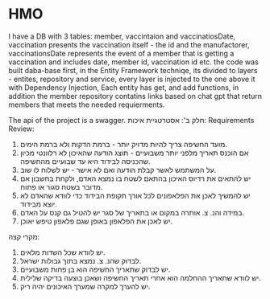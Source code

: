 # HMO
I have a DB with 3 tables: member, vaccintaion and vaccinatiosDate,
vaccination presents the vaccination itself - the id and the manufactorer,
vaccinationsDate represents the event of a member that is getting a vaccination and includes date, member id, vaccination id etc.
the code was built daba-base first, in the Entity Framework techniqe, its divided to layers - entites, repository and service,
every layer is injected to the one above it with Dependency Injection,
Each entity has get, and add functions,
in addition the member repository contatins links based on chat gpt that return members that meets the needed requierments. 

The api of the project is a swagger. 
חלק ב':
אסטרטגיית איכות: 
                                                                                                                                                        Requirements Review:
1. מועד החשיפה צריך להיות מדויק יותר - ברמת הדקות ולא ברמת הימים.
2. אם הוכנס תאריך מלפני יותר משבועיים - תוצג הודעה שהאיכון לא רלוונטי מכיון שהכניסה לבידוד היא עד שבועיים מהחשיפה.
3. על המשתמש לאשר קבלת הודעה ואם לא אישר - יש לשלוח לו שוב.
4. יש להתאים את רדיוס האיכון בהתאם לשטח בו נמצא האדם, ולקחת בחשבון אם מדובר בשטח סגור או פתוח.
5. יש להמשיך לאכן את הפלאפונים לכל אורך תקופת הבידוד כדי לוודא שהאדם לא יוצא מבידוד.
6. במידה והנ. צ. אותרה במקום או בתאריך של סגר יש להטיל גם קנס על האדם.
7. יש לאכן את הפלאפון באופן שגם פלאפון טיפש יאוכן.

מקרי קצה:
1. יש לוודא שכל השדות מלאים.
2. לבדוק שהנ. צ. נמצא בתוך גבולות ישראל.
3. יש לבדוק שתאריך החשיפה הוא בן פחות משבועיים.
4. יש לוודא שתאריך ההחלמה הוא אחרי תאריך החשיפה ושאכן בוצעה בדיקה שלילית.
5. יש להערך למקרה שמערך האיכונים יהיה ריק.
 
